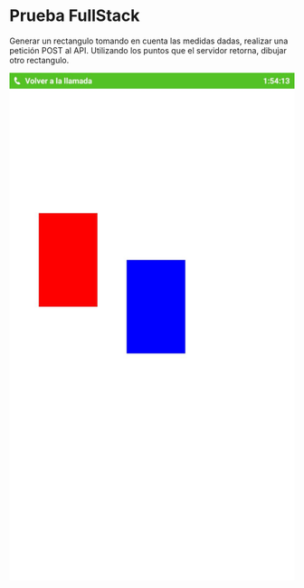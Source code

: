 # Prueba FullStack

Generar un rectangulo tomando en cuenta las medidas dadas, realizar una petición POST al API. Utilizando los puntos que el servidor retorna, dibujar otro rectangulo.

![Ejemplo](/images/full.jpeg)